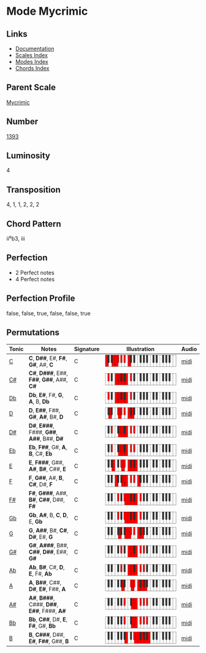 # Mode Mycrimic

## Links

- [Documentation](README.md)
- [Scales Index](Scales.md)
- [Modes Index](Modes.md)
- [Chords Index](Chords.md)

## Parent Scale

[Mycrimic](ScaleMycrimic.md)

## Number

[1393](https://ianring.com/musictheory/scales/1393)

## Luminosity

4

## Transposition

4, 1, 1, 2, 2, 2

## Chord Pattern

ii⁰b3, iii

## Perfection

- 2 Perfect notes
- 4 Perfect notes

## Perfection Profile

false, false, true, false, false, true

## Permutations

| Tonic | Notes | Signature | Illustration | Audio |
|-------|-------|-----------|--------------|-------|
| [C](ModeCNaturalMycrimic.md) | **C**, **D##**, E#, **F#**, **G#**, A#, **C** | C | ![CNaturalMycrimic](ModeCNaturalMycrimic.png) | [midi](https://github.com/edipermadi/music/blob/main/docs/ModeCNaturalMycrimic.mid?raw=true) |
| [C#](ModeCSharpMycrimic.md) | **C#**, **D###**, E##, **F##**, **G##**, A##, **C#** | C | ![CSharpMycrimic](ModeCSharpMycrimic.png) | [midi](https://github.com/edipermadi/music/blob/main/docs/ModeCSharpMycrimic.mid?raw=true) |
| [Db](ModeDFlatMycrimic.md) | **Db**, **E#**, F#, **G**, **A**, B, **Db** | C | ![DFlatMycrimic](ModeDFlatMycrimic.png) | [midi](https://github.com/edipermadi/music/blob/main/docs/ModeDFlatMycrimic.mid?raw=true) |
| [D](ModeDNaturalMycrimic.md) | **D**, **E##**, F##, **G#**, **A#**, B#, **D** | C | ![DNaturalMycrimic](ModeDNaturalMycrimic.png) | [midi](https://github.com/edipermadi/music/blob/main/docs/ModeDNaturalMycrimic.mid?raw=true) |
| [D#](ModeDSharpMycrimic.md) | **D#**, **E###**, F###, **G##**, **A##**, B##, **D#** | C | ![DSharpMycrimic](ModeDSharpMycrimic.png) | [midi](https://github.com/edipermadi/music/blob/main/docs/ModeDSharpMycrimic.mid?raw=true) |
| [Eb](ModeEFlatMycrimic.md) | **Eb**, **F##**, G#, **A**, **B**, C#, **Eb** | C | ![EFlatMycrimic](ModeEFlatMycrimic.png) | [midi](https://github.com/edipermadi/music/blob/main/docs/ModeEFlatMycrimic.mid?raw=true) |
| [E](ModeENaturalMycrimic.md) | **E**, **F###**, G##, **A#**, **B#**, C##, **E** | C | ![ENaturalMycrimic](ModeENaturalMycrimic.png) | [midi](https://github.com/edipermadi/music/blob/main/docs/ModeENaturalMycrimic.mid?raw=true) |
| [F](ModeFNaturalMycrimic.md) | **F**, **G##**, A#, **B**, **C#**, D#, **F** | C | ![FNaturalMycrimic](ModeFNaturalMycrimic.png) | [midi](https://github.com/edipermadi/music/blob/main/docs/ModeFNaturalMycrimic.mid?raw=true) |
| [F#](ModeFSharpMycrimic.md) | **F#**, **G###**, A##, **B#**, **C##**, D##, **F#** | C | ![FSharpMycrimic](ModeFSharpMycrimic.png) | [midi](https://github.com/edipermadi/music/blob/main/docs/ModeFSharpMycrimic.mid?raw=true) |
| [Gb](ModeGFlatMycrimic.md) | **Gb**, **A#**, B, **C**, **D**, E, **Gb** | C | ![GFlatMycrimic](ModeGFlatMycrimic.png) | [midi](https://github.com/edipermadi/music/blob/main/docs/ModeGFlatMycrimic.mid?raw=true) |
| [G](ModeGNaturalMycrimic.md) | **G**, **A##**, B#, **C#**, **D#**, E#, **G** | C | ![GNaturalMycrimic](ModeGNaturalMycrimic.png) | [midi](https://github.com/edipermadi/music/blob/main/docs/ModeGNaturalMycrimic.mid?raw=true) |
| [G#](ModeGSharpMycrimic.md) | **G#**, **A###**, B##, **C##**, **D##**, E##, **G#** | C | ![GSharpMycrimic](ModeGSharpMycrimic.png) | [midi](https://github.com/edipermadi/music/blob/main/docs/ModeGSharpMycrimic.mid?raw=true) |
| [Ab](ModeAFlatMycrimic.md) | **Ab**, **B#**, C#, **D**, **E**, F#, **Ab** | C | ![AFlatMycrimic](ModeAFlatMycrimic.png) | [midi](https://github.com/edipermadi/music/blob/main/docs/ModeAFlatMycrimic.mid?raw=true) |
| [A](ModeANaturalMycrimic.md) | **A**, **B##**, C##, **D#**, **E#**, F##, **A** | C | ![ANaturalMycrimic](ModeANaturalMycrimic.png) | [midi](https://github.com/edipermadi/music/blob/main/docs/ModeANaturalMycrimic.mid?raw=true) |
| [A#](ModeASharpMycrimic.md) | **A#**, **B###**, C###, **D##**, **E##**, F###, **A#** | C | ![ASharpMycrimic](ModeASharpMycrimic.png) | [midi](https://github.com/edipermadi/music/blob/main/docs/ModeASharpMycrimic.mid?raw=true) |
| [Bb](ModeBFlatMycrimic.md) | **Bb**, **C##**, D#, **E**, **F#**, G#, **Bb** | C | ![BFlatMycrimic](ModeBFlatMycrimic.png) | [midi](https://github.com/edipermadi/music/blob/main/docs/ModeBFlatMycrimic.mid?raw=true) |
| [B](ModeBNaturalMycrimic.md) | **B**, **C###**, D##, **E#**, **F##**, G##, **B** | C | ![BNaturalMycrimic](ModeBNaturalMycrimic.png) | [midi](https://github.com/edipermadi/music/blob/main/docs/ModeBNaturalMycrimic.mid?raw=true) |
